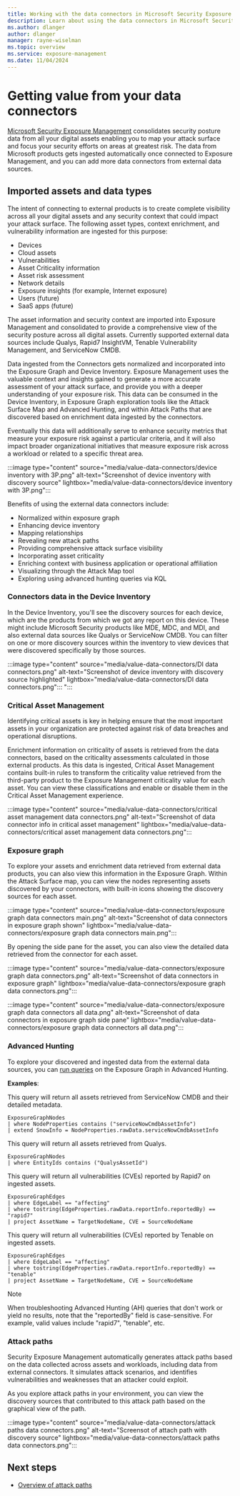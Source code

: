 ```yaml
---
title: Working with the data connectors in Microsoft Security Exposure Management
description: Learn about using the data connectors in Microsoft Security Exposure Management.
ms.author: dlanger
author: dlanger
manager: rayne-wiselman
ms.topic: overview
ms.service: exposure-management
ms.date: 11/04/2024
---
```


# Getting value from your data connectors

[Microsoft Security Exposure Management](microsoft-security-exposure-management.md) consolidates security posture data from all your digital assets enabling you to map your attack surface and focus your security efforts on areas at greatest risk. The data from Microsoft products gets ingested automatically once connected to Exposure Management, and you can add more data connectors from external data sources.

## Imported assets and data types

The intent of connecting to external products is to create complete visibility across all your digital assets and any security context that could impact your attack surface. The following asset types, context enrichment, and vulnerability information are ingested for this purpose:

- Devices
- Cloud assets
- Vulnerabilities
- Asset Criticality information
- Asset risk assessment
- Network details
- Exposure insights (for example, Internet exposure)
- Users (future)
- SaaS apps (future)

The asset information and security context are imported into Exposure Management and consolidated to provide a comprehensive view of the security posture across all digital assets. Currently supported external data sources include Qualys, Rapid7 InsightVM, Tenable Vulnerability Management, and ServiceNow CMDB.

Data ingested from the Connectors gets normalized and incorporated into the Exposure Graph and Device Inventory. Exposure Management uses the valuable context and insights gained to generate a more accurate assessment of your attack surface, and provide you with a deeper understanding of your exposure risk. This data can be consumed in the Device Inventory, in Exposure Graph exploration tools like the Attack Surface Map and Advanced Hunting, and within Attack Paths that are discovered based on enrichment data ingested by the connectors.

Eventually this data will additionally serve to enhance security metrics that measure your exposure risk against a particular criteria, and it will also impact broader organizational initiatives that measure exposure risk across a workload or related to a specific threat area.

:::image type="content" source="media/value-data-connectors/device inventory with 3P.png" alt-text="Screenshot of device inventory with discovery source" lightbox="media/value-data-connectors/device inventory with 3P.png":::

Benefits of using the external data connectors include:

- Normalized within exposure graph
- Enhancing device inventory
- Mapping relationships
- Revealing new attack paths
- Providing comprehensive attack surface visibility
- Incorporating asset criticality
- Enriching context with business application or operational affiliation
- Visualizing through the Attack Map tool
- Exploring using advanced hunting queries via KQL

### Connectors data in the Device Inventory

In the Device Inventory, you'll see the discovery sources for each device, which are the products from which we got any report on this device. These might include Microsoft Security products like MDE, MDC, and MDI, and also external data sources like Qualys or ServiceNow CMDB. You can filter on one or more discovery sources within the inventory to view devices that were discovered specifically by those sources.

:::image type="content" source="media/value-data-connectors/DI data connectors.png" alt-text="Screenshot of device inventory with discovery source highlighted" lightbox="media/value-data-connectors/DI data connectors.png":::
":::

### Critical Asset Management

Identifying critical assets is key in helping ensure that the most important assets in your organization are protected against risk of data breaches and operational disruptions.

Enrichment information on criticality of assets is retrieved from the data connectors, based on the criticality assessments calculated in those external products. As this data is ingested, Critical Asset Management contains built-in rules to transform the criticality value retrieved from the third-party product to the Exposure Management criticality value for each asset. You can view these classifications and enable or disable them in the Critical Asset Management experience.

:::image type="content" source="media/value-data-connectors/critical asset management data connectors.png" alt-text="Screenshot of data connector info in critical asset management" lightbox="media/value-data-connectors/critical asset management data connectors.png":::

### Exposure graph

To explore your assets and enrichment data retrieved from external data products, you can also view this information in the Exposure Graph. Within the Attack Surface map, you can view the nodes representing assets discovered by your connectors, with built-in icons showing the discovery sources for each asset.

:::image type="content" source="media/value-data-connectors/exposure graph data connectors main.png" alt-text="Screenshot of data connectors in exposure graph shown" lightbox="media/value-data-connectors/exposure graph data connectors main.png":::

By opening the side pane for the asset, you can also view the detailed data retrieved from the connector for each asset.

:::image type="content" source="media/value-data-connectors/exposure graph data connectors.png" alt-text="Screenshot of data connectors in exposure graph" lightbox="media/value-data-connectors/exposure graph data connectors.png":::

:::image type="content" source="media/value-data-connectors/exposure graph data connectors all data.png" alt-text="Screenshot of data connectors in exposure graph side pane" lightbox="media/value-data-connectors/exposure graph data connectors all data.png":::

### Advanced Hunting

To explore your discovered and ingested data from the external data sources, you can [run queries](query-enterprise-exposure-graph.md) on the Exposure Graph in Advanced Hunting.

**Examples**:

This query will return all assets retrieved from ServiceNow CMDB and their detailed metadata.

```kusto
ExposureGraphNodes
| where NodeProperties contains ("serviceNowCmdbAssetInfo")
| extend SnowInfo = NodeProperties.rawData.serviceNowCmdbAssetInfo
```

This query will return all assets retrieved from Qualys.

```kusto
ExposureGraphNodes
| where EntityIds contains ("QualysAssetId")
```

This query will return all vulnerabilities (CVEs) reported by Rapid7 on ingested assets.

```kusto
ExposureGraphEdges
| where EdgeLabel == "affecting"
| where tostring(EdgeProperties.rawData.reportInfo.reportedBy) == "rapid7"
| project AssetName = TargetNodeName, CVE = SourceNodeName
```

This query will return all vulnerabilities (CVEs) reported by Tenable on ingested assets.

```kusto
ExposureGraphEdges
| where EdgeLabel == "affecting"
| where tostring(EdgeProperties.rawData.reportInfo.reportedBy) == "tenable"
| project AssetName = TargetNodeName, CVE = SourceNodeName
```

> [!NOTE]
> When troubleshooting Advanced Hunting (AH) queries that don't work or yield no results, note that the "reportedBy" field is case-sensitive. For example, valid values include "rapid7", "tenable", etc.
>

### Attack paths

Security Exposure Management automatically generates attack paths based on the data collected across assets and workloads, including data from external connectors. It simulates attack scenarios, and identifies vulnerabilities and weaknesses that an attacker could exploit.

As you explore attack paths in your environment, you can view the discovery sources that contributed to this attack path based on the graphical view of the path.

:::image type="content" source="media/value-data-connectors/attack paths data connectors.png" alt-text="Screensot of attach path with discovery source" lightbox="media/value-data-connectors/attack paths data connectors.png":::

## Next steps

- [Overview of attack paths](work-attack-paths-overview.md)
